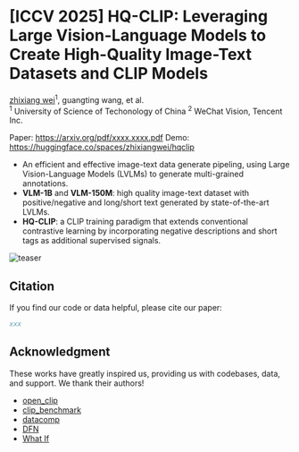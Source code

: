 # [ICCV 2025] HQ-CLIP: Leveraging Large Vision-Language Models to Create High-Quality Image-Text Datasets and CLIP Models
[zhixiang wei](https://zxwei.site)<sup>1</sup>, guangting wang, et al. <br />
<sup>1</sup> University of Science of Techonology of China    <sup>2</sup> WeChat Vision, Tencent Inc.

Paper: https://arxiv.org/pdf/xxxx.xxxx.pdf
Demo: https://huggingface.co/spaces/zhixiangwei/hqclip

* An efficient and effective image-text data generate pipeling, using Large Vision-Language Models (LVLMs) to generate multi-grained annotations.
* **VLM-1B** and **VLM-150M**: high quality image-text dataset with positive/negative and long/short text generated by state-of-the-art LVLMs.
* **HQ-CLIP**: a CLIP training paradigm that extends conventional contrastive learning by incorporating negative descriptions and short tags as additional supervised signals.
  
![teaser](https://github.com/user-attachments/assets/e700f75b-e0a5-4328-8466-6b496a4f971d)

## Citation
If you find our code or data helpful, please cite our paper:
```bibtex
xxx
```

## Acknowledgment
These works have greatly inspired us, providing us with codebases, data, and support. We thank their authors!
* [open_clip](https://github.com/mlfoundations/open_clip.git)
* [clip_benchmark](https://github.com/LAION-AI/CLIP_benchmark)
* [datacomp](https://github.com/mlfoundations/datacomp)
* [DFN](https://huggingface.co/collections/apple/dfn-models-data-659ecf85cebd98088a9d9a3b)
* [What If](https://huggingface.co/datasets/UCSC-VLAA/Recap-DataComp-1B)
